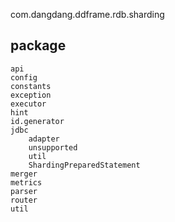 
com.dangdang.ddframe.rdb.sharding
## package
```
api
config
constants
exception
executor
hint
id.generator
jdbc
    adapter
    unsupported
    util
    ShardingPreparedStatement
merger
metrics
parser
router
util
```
